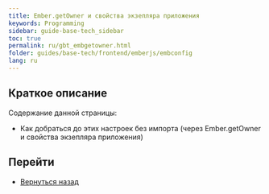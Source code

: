 ```yaml
---
title: Ember.getOwner и свойства экзепляра приложения
keywords: Programming
sidebar: guide-base-tech_sidebar
toc: true
permalink: ru/gbt_embgetowner.html
folder: guides/base-tech/frontend/emberjs/embconfig
lang: ru
---
```


## Краткое описание

Содержание данной страницы:

* Как добраться до этих настроек без импорта (через Ember.getOwner и свойства экзепляра приложения)

## Перейти

* [Вернуться назад](gbt_emberjs.html)